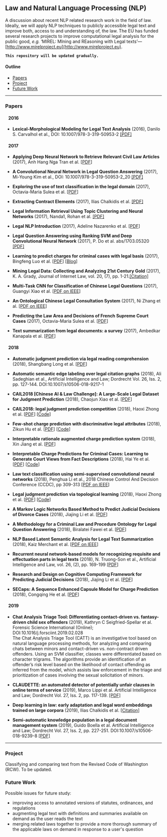 ## Law and Natural Language Processing (NLP)
A discussion about recent NLP related research work in the field of law. Ideally, we will apply NLP techniques to publicly accessible legal text and improve both, access to and understanding of, the law. 
The EU has funded several research projects to improve computational legal analysis for the public good, _e.g._ ‘MIREL: MIning and REasoning with Legal texts’—[http://www.mirelproject.eu](http://www.mirelproject.eu).  

**`This repository will be updated gradually.`**

#### Outline ####
  - [Papers](https://github.com/orbitse/Awesome-Law-NLP-Research-Work#papers)
  - [Project](https://github.com/orbitse/Awesome-Law-NLP-Research-Work#project)  
  - [Future Work](https://github.com/orbitse/Awesome-Law-NLP-Research-Work#future)

----------

### Papers ###

#### &nbsp;&nbsp;&nbsp;2016 ####

- **Lexical-Morphological Modeling for Legal Text Analysis** (2016), Danilo S. Carvalhol et al., DOI: 10.1007/978-3-319-50953-2 [[PDF]](https://www.researchgate.net/publication/305400373_Lexical-Morphological_Modeling_for_Legal_Text_Analysis)  

#### &nbsp;&nbsp;&nbsp;2017 ####

- **Applying Deep Neural Network to Retrieve Relevant Civil Law Articles** (2017), Anh Hang Nga Tran et al. [[PDF](https://aclanthology.info/papers/R17-2007/r17-2007)]  

- **A Convolutional Neural Network in Legal Question Answering** (2017), Mi-Young Kim et al., DOI: 10.1007/978-3-319-50953-2_20 [[PDF]](https://arxiv.org/pdf/1703.05320.pdf) 

- **Exploring the use of text classification in the legal domain** (2017), Octavia-Maria Sulea et al. [[PDF](https://arxiv.org/pdf/1710.09306.pdf)]  

- **Extracting Contract Elements** (2017), Ilias Chalkidis et al. [[PDF]](http://www2.aueb.gr/users/ion/docs/icail2017.pdf)

- **Legal Information Retrieval Using Topic Clustering and Neural Networks** (2017), Nanda1, Rohan et al. [[PDF]](https://www.easychair.org/publications/open/RC)  

- **Legal NLP Introduction** (2017), Adeline Nazarenko et al. [[PDF](http://www.atala.org/sites/default/files/1-%20TAL-58-2-legal%20NLP-introduction.pdf)]  

- **Legal Question Answering using Ranking SVM and Deep Convolutional Neural Network** (2017), P. Do et al. abs/1703.05320 [[PDF]](https://arxiv.org/abs/1703.05320)  

- **Learning to predict charges for criminal cases with legal basis** (2017), Bingfeng Luo et al. [[PDF](http://aclweb.org/anthology/D17-1289)]  [[Blog](https://bamtercelboo.github.io/2018/07/19/Learning-to-Predict-Charges-for-Criminal-Cases-with-Legal-Basis/)] 

- **Mining Legal Data: Collecting and Analyzing 21st Century Gold** (2017), K. A. Grady, Journal of Internet Law, vol. 20, (7), pp. 1-21.[[Citation]](https://www.researchgate.net/publication/313745865_Mining_Legal_Data_Collecting_and_Analyzing_21st_Century_Gold)  

- **Multi-Task CNN for Classification of Chinese Legal Questions** (2017), Guangyi Xiao et al. [[PDF on IEEE](https://ieeexplore.ieee.org/abstract/document/8119134)]  

- **An Ontological Chinese Legal Consultation System** (2017), Ni Zhang et al. [[PDF on IEEE](https://ieeexplore.ieee.org/abstract/document/8016577)]  

- **Predicting the Law Area and Decisions of French Supreme Court Cases** (2017), Octavia-Maria Sulea et al. [[PDF](https://arxiv.org/pdf/1708.01681.pdf)]

- **Text summarization from legal documents: a survey** (2017), Ambedkar Kanapala et al. [[PDF](https://link.springer.com/article/10.1007/s10462-017-9566-2)]  

#### &nbsp;&nbsp;&nbsp;2018 ####

- **Automatic judgment prediction via legal reading comprehension** (2018), Shangbang Long et al. [[PDF](https://arxiv.org/pdf/1809.06537.pdf)]  

- **Automatic semantic edge labeling over legal citation graphs** (2018), Ali Sadeghian et al., Artificial Intelligence and Law; Dordrecht Vol. 26, Iss. 2, pp. 127-144. DOI:10.1007/s10506-018-9217-1 

- **CAIL2018 \[Chinese AI & Law Challenge]: A Large-Scale Legal Dataset for Judgment Prediction** (2018), Chaojun Xiao et al. [[PDF](https://arxiv.org/pdf/1807.02478.pdf)]  

- **CAIL2018: legal judgment prediction competition** (2018), Haoxi Zhong et al. [[PDF](https://arxiv.org/pdf/1810.05851.pdf)]   [[Code](https://github.com/thunlp/CAIL)]  

- **Few-shot charge prediction with discriminative legal attributes** (2018), Zikun Hu et al. [[PDF](http://aclweb.org/anthology/C18-1041)] [[Code](https://github.com/thunlp/attribute_charge)]  

- **Interpretable rationale augmented charge prediction system** (2018), Xin Jiang et al. [[PDF](http://aclweb.org/anthology/C18-2032)]  

- **Interpretable Charge Predictions for Criminal Cases: Learning to Generate Court Views from Fact Descriptions** (2018), Hai Ye et al. [[PDF](https://arxiv.org/pdf/1802.08504.pdf)] [[Code](https://github.com/oceanypt/Court-View-Gen)]  

- **Law text classification using semi-supervised convolutional neural networks** (2018), Penghua Li et al., 2018 Chinese Control And Decision Conference (CCDC), pp 309-313 [[PDF on IEEE](https://ieeexplore.ieee.org/abstract/document/8407150)]  

- **Legal judgment prediction via topological learning** (2018), Haoxi Zhong et al. [[PDF](http://www.aclweb.org/anthology/D18-1390)] [[Code](https://github.com/thunlp/TopJudge)]  

- **A Markov Logic Networks Based Method to Predict Judicial Decisions of Divorce Cases** (2018), Jiajing Li et al. [[PDF](https://ieeexplore.ieee.org/abstract/document/8513727)]  

- **A Methodology for a Criminal Law and Procedure Ontology for Legal Question Answering** (2018), Biralatei Fawei et al. [[PDF](https://link.springer.com/chapter/10.1007/978-3-030-04284-4_14)]  

- **NLP Based Latent Semantic Analysis for Legal Text Summarization** (2018), Kaiz Merchant et al. [[PDF on IEEE](https://ieeexplore.ieee.org/abstract/document/8554831)]  

- **Recurrent neural network-based models for recognizing requisite and effectuation parts in legal texts** (2018), N. Truong-Son et al., Artificial Intelligence and Law, vol. 26, (2), pp. 169-199 [[PDF](https://www.researchgate.net/publication/323989221_Recurrent_neural_network-based_models_for_recognizing_requisite_and_effectuation_parts_in_legal_texts)]  

- **Research and Design on Cognitive Computing Framework for Predicting Judicial Decisions** (2018), Jiajing Li et al. [[PDF](https://link.springer.com/article/10.1007/s11265-018-1429-9)]  

- **SECaps: A Sequence Enhanced Capsule Model for Charge Prediction** (2018), Congqing He et al. [[PDF](https://arxiv.org/pdf/1810.04465.pdf)]  

#### &nbsp;&nbsp;&nbsp;2019 ####

- **Chat Analysis Triage Tool: Differentiating contact-driven vs. fantasy-driven child sex offenders** (2019), Kathryn C Seigfried-Spellar et al. Forensic Science International (Online); DOI:10.1016/j.forsciint.2019.02.028  
The Chat Analysis Triage Tool (CATT) is an investigative tool based on natural language processing methods, for analyzing and comparing chats between minors and contact-driven vs. non-contract driven offenders. Using an SVM classifier, classes were differentiated based on character trigrams. The algorithms provide an identification of an offender’s risk level based on the likelihood of contact offending as inferred from the model, which assists law enforcement in the triage and prioritization of cases involving the sexual solicitation of minors.  

- **CLAUDETTE: an automated detector of potentially unfair clauses in online terms of service** (2019), Marco Lippi et al. Artificial Intelligence and Law; Dordrecht Vol. 27, Iss. 2, pp. 117-139. [[PDF]](https://arxiv.org/pdf/1805.01217.pdf)

- **Deep learning in law: early adaptation and legal word embeddings trained on large corpora** (2019), Ilias Chalkidis et al. [[Citation](https://link.springer.com/article/10.1007/s10506-018-9238-9)]  

- **Semi-automatic knowledge population in a legal document management system** (2019), Guido Boella et al. Artificial Intelligence and Law; Dordrecht Vol. 27, Iss. 2, pp. 227-251. DOI:10.1007/s10506-018-9239-8  [[PDF]](https://scholar.google.com/scholar?hl=en&lr=&q=Recurrent%20neural%20network-based%20models%20for%20recognizing%20requisite%20and%20effectuation%20parts%20in%20legal%20texts+author%3ANguyen)

----------
### Project ###

Classifying and comparing text from the Revised Code of Washington (RCW). To be updated.

### Future Work ###
Possible issues for future study:  
- improving access to annotated versions of statutes, ordinances, and regulations
- augmenting legal text with definitions and summaries available on demand as the user reads the text
- merging related laws together to provide a more thorough summary of the applicable laws on demand in response to a user's question

